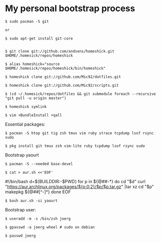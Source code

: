 # My personal bootstrap process

    $ sudo pacman -S git

    or

    $ sudo apt-get install git-core


    $ git clone git://github.com/andsens/homeshick.git $HOME/.homesick/repos/homeshick

    $ alias homeshick="source $HOME/.homesick/repos/homeshick/bin/homeshick"

    $ homeshick clone git://github.com/Mic92/dotfiles.git

    $ homeshick clone git://github.com/Mic92/scripts.git

    $ (cd ~/.homesick/repos/dotfiles && git submodule foreach --recursive "git pull -u origin master")

    $ homeshick symlink

    $ vim +BundleInstall +qall

Essential packages:

    $ pacman -S htop git tig zsh tmux vim ruby strace tcpdump lsof rsync sudo
    
    $ pkg install git tmux zsh vim-lite ruby tcpdump lsof rsync sudo

Bootstrap yaourt

    $ pacman -S --needed base-devel

    $ cat > aur.sh <<'EOF'
#!/bin/bash
d=${BUILDDIR:-$PWD}
for p in ${@##-*}
do
cd "$d"
curl "https://aur.archlinux.org/packages/${p:0:2}/$p/$p.tar.gz" |tar xz
cd "$p"
makepkg ${@##[^\-]*}
done
EOF

    $ bash aur.sh -si yaourt

Bootstrap user:

    $ useradd -m -s /bin/zsh joerg

    $ gpasswd -a joerg wheel # sudo on debian

    $ passwd joerg
